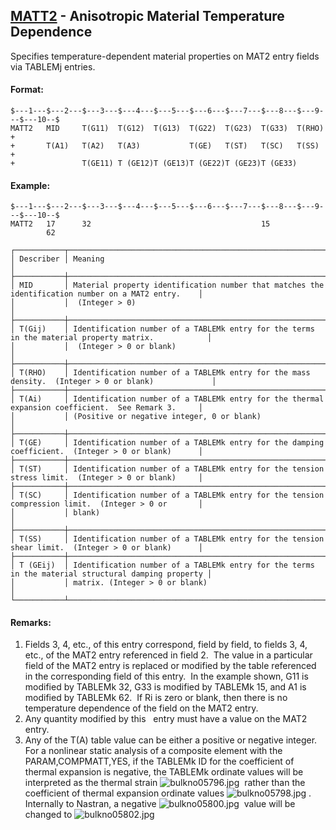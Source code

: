 ## [MATT2](https://help.hexagonmi.com/bundle/MSC_Nastran_2022.4/page/Nastran_Combined_Book/qrg/bulkno/TOC.MATT2.xhtml) - Anisotropic Material Temperature Dependence

Specifies temperature-dependent material properties on MAT2 entry fields via TABLEMj entries.

#### Format:

```nastran
$---1---$---2---$---3---$---4---$---5---$---6---$---7---$---8---$---9---$---10--$
MATT2   MID     T(G11)  T(G12)  T(G13)  T(G22)  T(G23)  T(G33)  T(RHO)  +       
+       T(A1)   T(A2)   T(A3)           T(GE)   T(ST)   T(SC)   T(SS)   +       
+               T(GE11) T (GE12)T (GE13)T (GE22)T (GE23)T (GE33)                
```

#### Example:

```nastran
$---1---$---2---$---3---$---4---$---5---$---6---$---7---$---8---$---9---$---10--$
MATT2   17      32                                      15                      
        62                                                                      
```

```text
┌───────────┬────────────────────────────────────────────────────────────────────────────────────────────────────┐
│ Describer │ Meaning                                                                                            │
├───────────┼────────────────────────────────────────────────────────────────────────────────────────────────────┤
│ MID       │ Material property identification number that matches the identification number on a MAT2 entry.    │
│           │  (Integer > 0)                                                                                     │
├───────────┼────────────────────────────────────────────────────────────────────────────────────────────────────┤
│ T(Gij)    │ Identification number of a TABLEMk entry for the terms in the material property matrix.            │
│           │  (Integer > 0 or blank)                                                                            │
├───────────┼────────────────────────────────────────────────────────────────────────────────────────────────────┤
│ T(RHO)    │ Identification number of a TABLEMk entry for the mass density.  (Integer > 0 or blank)             │
├───────────┼────────────────────────────────────────────────────────────────────────────────────────────────────┤
│ T(Ai)     │ Identification number of a TABLEMk entry for the thermal expansion coefficient.  See Remark 3.     │
│           │ (Positive or negative integer, 0 or blank)                                                         │
├───────────┼────────────────────────────────────────────────────────────────────────────────────────────────────┤
│ T(GE)     │ Identification number of a TABLEMk entry for the damping coefficient.  (Integer > 0 or blank)      │
├───────────┼────────────────────────────────────────────────────────────────────────────────────────────────────┤
│ T(ST)     │ Identification number of a TABLEMk entry for the tension stress limit.  (Integer > 0 or blank)     │
├───────────┼────────────────────────────────────────────────────────────────────────────────────────────────────┤
│ T(SC)     │ Identification number of a TABLEMk entry for the tension compression limit.  (Integer > 0 or       │
│           │ blank)                                                                                             │
├───────────┼────────────────────────────────────────────────────────────────────────────────────────────────────┤
│ T(SS)     │ Identification number of a TABLEMk entry for the tension shear limit.  (Integer > 0 or blank)      │
├───────────┼────────────────────────────────────────────────────────────────────────────────────────────────────┤
│ T (GEij)  │ Identification number of a TABLEMk entry for the terms in the material structural damping property │
│           │ matrix. (Integer > 0 or blank)                                                                     │
└───────────┴────────────────────────────────────────────────────────────────────────────────────────────────────┘
```

#### Remarks:

1. Fields 3, 4, etc., of this entry correspond, field by field, to fields 3, 4, etc., of the MAT2 entry referenced in field 2.  The value in a particular field of the MAT2 entry is replaced or modified by the table referenced in the corresponding field of this entry.  In the example shown, G11 is modified by TABLEMk 32, G33 is modified by TABLEMk 15, and A1 is modified by TABLEMk 62.  If Ri is zero or blank, then there is no temperature dependence of the field on the MAT2 entry.
2. Any quantity modified by this   entry must have a value on the MAT2 entry.
3. Any of the T(A) table value can be either a positive or negative integer. For a nonlinear static analysis of a composite element with the PARAM,COMPMATT,YES, if the TABLEMk ID for the coefficient of thermal expansion is negative, the TABLEMk ordinate values will be interpreted as the thermal strain  ![bulkno05796.jpg](https://help-be.hexagonmi.com/bundle/MSC_Nastran_2022.4/page/Nastran_Combined_Book/qrg/bulkno/../../../assets/bulkno05796.jpg?_LANG=enus)  rather than the coefficient of thermal expansion ordinate values  ![bulkno05798.jpg](https://help-be.hexagonmi.com/bundle/MSC_Nastran_2022.4/page/Nastran_Combined_Book/qrg/bulkno/../../../assets/bulkno05798.jpg?_LANG=enus) . Internally to Nastran, a negative  ![bulkno05800.jpg](https://help-be.hexagonmi.com/bundle/MSC_Nastran_2022.4/page/Nastran_Combined_Book/qrg/bulkno/../../../assets/bulkno05800.jpg?_LANG=enus)  value will be changed to  ![bulkno05802.jpg](https://help-be.hexagonmi.com/bundle/MSC_Nastran_2022.4/page/Nastran_Combined_Book/qrg/bulkno/../../../assets/bulkno05802.jpg?_LANG=enus)

